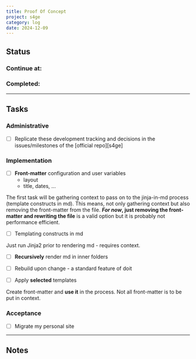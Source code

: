 ```yaml
---
title: Proof Of Concept
project: s4ge
category: log
date: 2024-12-09
---
```



## Status

### Continue at:

### Completed:

---

## Tasks

### Administrative

- [ ] Replicate these development tracking and decisions in the issues/milestones of the [official repo][s4ge]

### Implementation

- [ ] **Front-matter** configuration and user variables
    - layout
    - title, dates, ...

The first task will be gathering context to pass on to the jinja-in-md process (template constructs in md). This means, not only gathering context but also removing the front-matter from the file. ***For now*, just removing the front-matter and rewriting the file** is a valid option but it is probably not performance efficient.

- [ ] Templating constructs in md

Just run Jinja2 prior to rendering md - requires context.

- [ ] **Recursively** render md in inner folders

- [ ] Rebuild upon change - a standard feature of doit

- [ ] Apply **selected** templates

Create front-matter and **use it** in the process. Not all front-matter is to be put in context.

### Acceptance

- [ ] Migrate my personal site

---

## Notes
